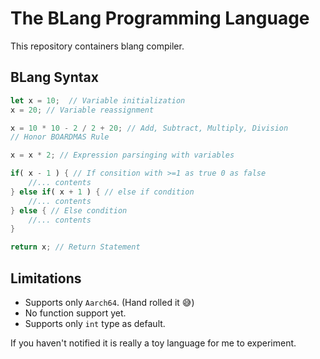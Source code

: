 # The BLang Programming Language

This repository containers blang compiler.


## BLang Syntax
```rust
let x = 10;  // Variable initialization
x = 20; // Variable reassignment

x = 10 * 10 - 2 / 2 + 20; // Add, Subtract, Multiply, Division
// Honor BOARDMAS Rule

x = x * 2; // Expression parsinging with variables

if( x - 1 ) { // If consition with >=1 as true 0 as false
    //... contents
} else if( x + 1 ) { // else if condition 
    //... contents 
} else { // Else condition
    //... contents
}

return x; // Return Statement

```

## Limitations

- Supports only `Aarch64`. (Hand rolled it 😅)
- No function support yet.
- Supports only `int` type as default.


If you haven't notified it is really a toy language for me to experiment.



